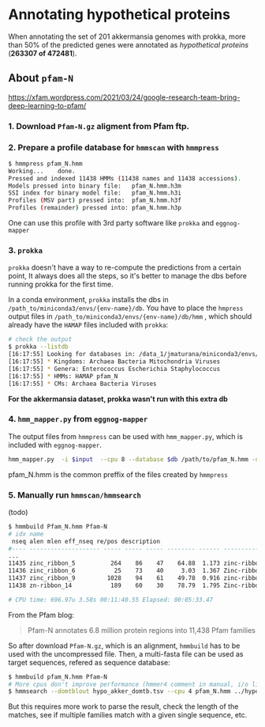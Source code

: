 # Annotating hypothetical proteins

When annotating the set of 201 akkermansia genomes with prokka, more than 50% of the predicted genes were annotated as *hypothetical proteins* (**263307 of 472481**).


## About `pfam-N`

https://xfam.wordpress.com/2021/03/24/google-research-team-bring-deep-learning-to-pfam/


### 1. Download `Pfam-N.gz` aligment from Pfam ftp.

### 2.  Prepare a profile database for `hmmscan` with `hmmpress`

```sh
$ hmmpress pfam_N.hmm 
Working...    done.
Pressed and indexed 11438 HMMs (11438 names and 11438 accessions).
Models pressed into binary file:   pfam_N.hmm.h3m
SSI index for binary model file:   pfam_N.hmm.h3i
Profiles (MSV part) pressed into:  pfam_N.hmm.h3f
Profiles (remainder) pressed into: pfam_N.hmm.h3p
```

One can use this profile with 3rd party software like  `prokka` and `eggnog-mapper`

### 3. `prokka`

`prokka` doesn't have a way to re-compute the predictions from a certain point, It always does all the steps, so it's better to manage the dbs before running prokka for the first time. 

In a conda environment, `prokka` installs the dbs in `/path_to/miniconda3/envs/{env-name}/db`. You have to place the `hmpress` output files in  `/path_to/miniconda3/envs/{env-name}/db/hmm` , which should already have the `HAMAP` files included with `prokka`:

```sh
# check the output
$ prokka --listdb
[16:17:55] Looking for databases in: /data_1/jmaturana/miniconda3/envs/roary/db
[16:17:55] * Kingdoms: Archaea Bacteria Mitochondria Viruses
[16:17:55] * Genera: Enterococcus Escherichia Staphylococcus
[16:17:55] * HMMs: HAMAP pfam_N
[16:17:55] * CMs: Archaea Bacteria Viruses
```

**For the akkermansia dataset, prokka wasn't run with this extra db**

### 4. `hmm_mapper.py` from `eggnog-mapper`

The output files from `hmmpress` can be used with  `hmm_mapper.py`, which is included with `eggnog-mapper`.

```sh
hmm_mapper.py  -i $input  --cpu 8 --database $db /path/to/pfam_N.hmm -o $output --dbtype hmmdb 
```
pfam_N.hmm is the common preffix of the files created by `hmmpress`


### 5. Manually run `hmmscan/hmmsearch`

(todo)

```sh
$ hmmbuild Pfam_N.hmm Pfam-N
# idx name
 nseq alen mlen eff_nseq re/pos description
#---- -------------------- ----- ----- ----- -------- ------ -----------
...
11435 zinc_ribbon_5          264    86    47    64.88  1.173 zinc-ribbon domain
11436 zinc_ribbon_6           25    73    40     3.03  1.367 Zinc-ribbon
11437 zinc_ribbon_9         1028    94    61    49.78  0.916 zinc-ribbon
11438 zn-ribbon_14           189    60    30    78.79  1.795 Zinc-ribbon

# CPU time: 696.97u 3.58s 00:11:40.55 Elapsed: 00:05:33.47
```

From the Pfam blog:
> Pfam-N annotates 6.8 million protein regions into 11,438 Pfam families


So after download `Pfam-N.gz`, which is an alignment, `hmmbuild` has to be used with the uncompressed file. Then, a multi-fasta file can be used as target sequences, refered as sequence database:
```sh
$ hmmbuild pfam_N.hmm Pfam-N
# More cpus don't improve performance (hmmer4 comment in manual, i/o limited)
$ hmmsearch --domtblout hypo_akker_domtb.tsv --cpu 4 pfam_N.hmm ../hypothetical_proteins.fa 
```

But this requires more work to parse the result, check the length of the matches, see if multiple families match with a given single sequence, etc.